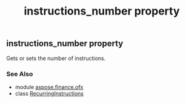 ﻿---
title: instructions_number property
second_title: Aspose.Finance for Python via .NET API References
description: 
type: docs
weight: 40
url: /python-net/aspose.finance.ofx/recurringinstructions/instructions_number/
is_root: false
---

## instructions_number property


Gets or sets the number of instructions.

### See Also
* module [aspose.finance.ofx](../../)
* class [RecurringInstructions](/finance/python-net/aspose.finance.ofx/recurringinstructions)

